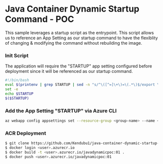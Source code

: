 # Java Container Dynamic Startup Command - POC
This sample leverages a startup script as the entrypoint. This script allows us to reference an App Setting as our startup command to have the flexiblity of changing & modifying the command without rebuilding the image.
### Init Script
The application will require the "STARTUP" app setting configured before deployment since it will be referenced as our startup command.
```sh
#!/bin/bash
eval $(printenv | grep STARTUP | sed -n "s/^\([^=]\+\)=\(.*\)$/export \1=\2/p" | sed 's/"/\\\"/g' | sed '/=/s//="/' | sed 's/$/"/' >> /etc/profile)
set -e
echo $STARTUP
$($STARTUP)
```
### Add the App Setting "STARTUP" via Azure CLI
```sh
az webapp config appsettings set --resource-group <group-name> --name <app-name> --settings STARTUP="java -jar /spring-boot-0.0.1-SNAPSHOT.jar"
```

### ACR Deployment
```sh
$ git clone https://github.com/Kendubu1/java-container-dynamic-startup-command-azure && cd java-container-dynamic-startup-command-azure
$ docker login <user>.azurecr.io
$ docker build -t <user>.azurecr.io/javadynamicpoc:01 .
$ docker push <user>.azurecr.io/javadynamicpoc:01
```

